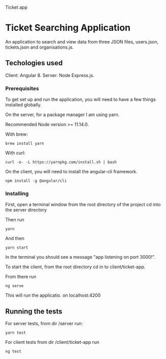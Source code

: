 Ticket app

# Ticket Searching Application

An application to search and view data from three JSON files, users.json, tickets.json and organisations.js.

## Techologies used

Client: Angular 8.
Server: Node Express.js.



### Prerequisites

To get set up and run the application, you will need to have a few things installed globally.

On the server, for a package manager I am using yarn.


Recommended Node version >= 11.14.0.

With brew: 

```
brew install yarn
```

With curl:
```
curl -o- -L https://yarnpkg.com/install.sh | bash
```

On the client, you will need to install the angular-cli framework.

```
npm install -g @angular/cli
```


### Installing

First, open a terminal window from the root directory of the project cd into the server directory

Then run

```
yarn
```

And then

```
yarn start
```

In the terminal you should see a message "app listening on port 3000!".


To start the client, from the root directory cd in to client/ticket-app.

From there run 
```
ng serve
```

This will run the applicatio. on localhost:4200

## Running the tests

For server tests, from dir /server run:

```
yarn test
```

For client tests from dir /client/ticket-app run 

```ng test```



